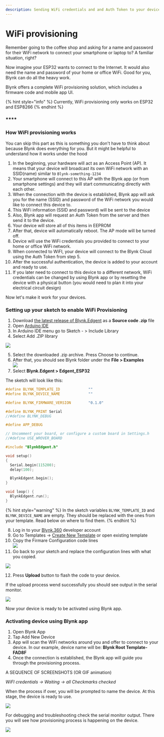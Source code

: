 ```yaml
---
description: Sending WiFi credentials and and Auth Token to your device
---
```


# WiFi provisioning

Remember going to the coffee shop and asking for a name and password for their WiFi network to connect your smartphone or laptop to? A familiar situation, right? 

Now imagine your ESP32 wants to connect to the Internet. It would also need the name and password of your home or office WiFi. Good for you, Blynk can do all the heavy work.

Blynk offers a complete WiFi provisioning solution, which includes a firmware code and mobile app UI. 

{% hint style="info" %}
Currently, WiFi provisioning only works on ESP32 and ESP8266
{% endhint %}

### \*\*\*\*

### **How WiFI provisioning works**

You can skip this part as this is something you don't have to think about because Blynk does everything for you. But it might be helpful to understand how it works under the hood

1. In the beginning, your hardware will act as an Access Point \(AP\). It means that your device will broadcast its own WiFi network with an SSID\(name\) similar to `Blynk-something-1234`
2. Your smartphone will connect to this AP with the Blynk app \(or from smartphone settings\) and they will start communicating directly with each other.
3. When the connection with the device is established, Blynk app will ask you for the name \(SSID\) and password of the WiFi network you would like to connect this device to.
4. This WiFi information \(SSID and password\) will be sent to the device
5. Also, Blynk app will request an Auth Token from the server and then send it to the device.
6. Your device will store all of this items in EEPROM
7. After that, device will automatically reboot. The AP mode will be turned off.
8. Device will use the WiFi credentials you provided to connect to your home or office WiFi network.
9. When connected to WiFI, your device will connect to the Blynk Cloud using the Auth Token from step 5. 
10. After the successful authentication, the device is added to your account and ready to use.
11. If you later need to connect to this device to a different network, WiFi credentials can be changed by using Blynk app or by resetting the device with a physical button \(you would need to plan it into your electrical circuit design\)

Now let's make it work for your devices.

### 

### Setting up your sketch to enable WiFi Provisioning

1. Download [the latest release of Blynk.Edgent](https://github.com/blynkkk/blynk-library/releases/tag/v1.0.0-beta.3) as a **Source code .zip** file
2. Open [Arduino IDE](https://www.arduino.cc/en/guide/windows)
3. In Arduino IDE menu go to Sketch - &gt; Include Library 
4. Select Add .ZIP library

![](https://lh3.googleusercontent.com/i3hKUqAHHOLARrcHd0QaKKhVXjs2BAzFFgonSnaA2JyLWwO5aj7yM8Z0K7QwTpW_sU17pJTyBAx0hLjHPOGceIjdCJhUjYdjukK0sjQTE0EX_xBV3UPpjzWHVvPqhkB2neYdVhkm)

5. Select the downloaded .zip archive. Press Choose to continue.  
6. After that, you should see Blynk folder under the **File &gt; Examples**  
![](https://lh3.googleusercontent.com/WfHrWEDwJZ-mzHNcy1UVE1nwHDCAODrMkVehACEgsZYc4pS54L4o99Qel706TSEYPqUqNayc8Ur8pM6DCECYFH1hivgwC2O-KHSZgANz4yTkVV99JR-N4-8B2NDCoZXm3GlXm7eD)  
7. Select **Blynk.Edgent &gt; Edgent\_ESP32**

The sketch will look like this:

```cpp
#define BLYNK_TEMPLATE_ID             ""
#define BLYNK_DEVICE_NAME             ""

#define BLYNK_FIRMWARE_VERSION        "0.1.0"

#define BLYNK_PRINT Serial
//#define BLYNK_DEBUG

#define APP_DEBUG

// Uncomment your board, or configure a custom board in Settings.h
//#define USE_WROVER_BOARD

#include "BlynkEdgent.h"

void setup()
{
  Serial.begin(115200);
  delay(100);

  BlynkEdgent.begin();
}

void loop() {
  BlynkEdgent.run();
}
```

{% hint style="warning" %}
In the sketch variables `BLYNK_TEMPLATE_ID` and `BLYNK_DEVICE_NAME` are empty. They should be replaced with the ones from your template. Read below on where to find them.
{% endhint %}

8. Log in to your [Blynk.360](https://blynk.cloud/) developer account  
9. Go to Templates -&gt; [Create New Template](../working-with-templates/#create-a-template) or open existing template  
10. Copy the Firmare Configuration code lines   
![](https://lh6.googleusercontent.com/x2ZHNOv1TA7jPkQtujqBWmn3_mtQr5yxkgZ-0JZF7T7pIndKZHTu0glkkblS3sEd4XV1KAo0ZaljY3dm73AA8aKghwdALd7rKiELWm3v0xjoCJ1Li6wjzsoOP_oCjMBysQ31QBNp)  
11. Go back to your sketch and replace the configuration lines with what you copied.

![](../../.gitbook/assets/apr-07-2021-14-06-30.gif)

12. Press **Upload** button to flash the code to your device. 

If the upload process wend successfully you should see output in the serial monitor.   
  
![](https://lh6.googleusercontent.com/ke-UDlKRqfsgiak0aMEEHVbEU-cAmShbXLAMOS1LEd4_Kd1tktKFw2SajHnWul_b9jT3si85XchMheZlMWy931lPBKUvgw_daFkiYuUVBfVQM9VKePbryxwbD9hvnH4t5lZ2AzFo)  


Now your device is ready to be activated using Blynk app.

### Activating device using Blynk app

1. Open Blynk App 
2. Tap Add New Device
3. App will scan the WiFi networks around you and offer to connect to your device. In our example, device name will be:  **Blynk Root Template-FAD8F**
4. Once the connection is established, the Blynk app will guide you through the provisioning process.

A SEQUENCE OF SCREENSHOTS \(OR GIF animation\)

_WiFI credentials -&gt; Waiting -&gt; all Checkmarks checked_ 

When the process if over, you will be prompted to name the device. At this stage, the device is ready to use.

![](https://lh4.googleusercontent.com/Dofpg_nuepVAkVObVJcXsWC0Z9QShoVWHPGgYv8a_WZ9RMD-2G_zAwKHDk6ddp1lrf2KIHNrGCsgJ6Vu0x4UiKZCHgwsv1GUAu9_v819oItUP3vPo_iIVwNveTh3UI_fD6mCOi2B)

For debugging and troubleshooting check the serial monitor output. There you will see how provisioning process is happening on the device. 

![](https://lh4.googleusercontent.com/P1WcVsuVbygCW8kSggfYwOKf55a1vVDk4KcCYevGbFPhFXGRI7r5s7_B7z2qKCzfLZudWU0nj6NKPkLMBO1Zodc7X8a54z3M51VLHo65pEfFlP93mCKxgJjaa5maOAKWg6HPZ7zv)



